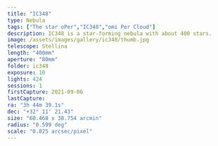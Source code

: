 ```yaml
---
title: "IC348"
type: Nebula
tags: ["The star οPer","IC348","omi Per Cloud"]
description: IC348 is a star-forming nebula with about 400 stars.
image: /assets/images/gallery/ic348/thumb.jpg
telescope: Stellina
length: "400mm"
aperture: "80mm"
folder: ic348
exposure: 10
lights: 424
sessions: 1
firstCapture: 2021-09-06 
lastCapture:
ra: "3h 44m 39.1s"
dec: "+32° 11' 21.43"
size: "60.468 x 38.754 arcmin"
radius: "0.599 deg"
scale: "0.825 arcsec/pixel"
---
```

